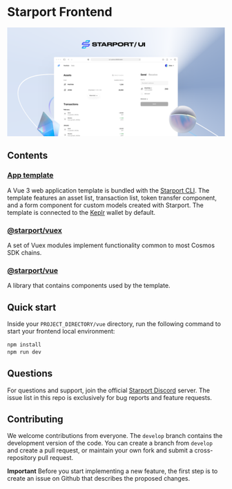 # Starport Frontend

![Screenshot](./assets/cover.png)

## Contents

### [App template](https://github.com/tendermint/vue/tree/develop/packages/template)

A Vue 3 web application template is bundled with the [Starport CLI](https://github.com/tendermint/starport). The template features an asset list, transaction list, token transfer component, and a form component for custom models created with Starport. The template is connected to the [Keplr](https://github.com/chainapsis/keplr-wallet/) wallet by default.

### [@starport/vuex](https://github.com/tendermint/vue/tree/develop/packages/vuex)

A set of Vuex modules implement functionality common to most Cosmos SDK chains.

### [@starport/vue](https://github.com/tendermint/vue/tree/develop/packages/vue)

A library that contains components used by the template.

## Quick start

Inside your `PROJECT_DIRECTORY/vue` directory, run the following command to start your frontend local environment:

```bash
npm install
npm run dev
```

## Questions

For questions and support, join the official [Starport Discord](https://discord.gg/ignt) server. The issue list in this repo is exclusively for bug reports and feature requests.

## Contributing

We welcome contributions from everyone. The `develop` branch contains the development version of the code. You can create a branch from `develop` and create a pull request, or maintain your own fork and submit a cross-repository pull request.

**Important** Before you start implementing a new feature, the first step is to create an issue on Github that describes the proposed changes.
